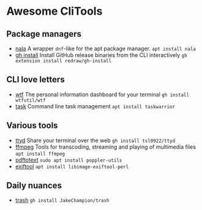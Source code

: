 # Awesome CliTools

## Package managers
- [nala](https://gitlab.com/volian/nala)
  A wrapper `dnf`-like for the apt package manager.
  `apt install nala`
- [gh install](https://github.com/redraw/gh-install)
  Install GitHub release binaries from the CLI interactively
  `gh extension install redraw/gh-install`

## CLI love letters
- [wtf](https://github.com/wtfutil/wtf)
  The personal information dashboard for your terminal
  `gh install wtfutil/wtf`
- [task](https://taskwarrior.org/docs/)
  Command line task management
  `apt install taskwarrior`

## Various tools
- [ttyd](https://github.com/tsl0922/ttyd/wiki/Example-Usage)
  Share your terminal over the web
  `gh install tsl0922/ttyd`
- [ffmpeg](https://ffmpeg.org/documentation.html)
  Tools for transcoding, streaming and playing of multimedia files
  `apt install ffmpeg`
- [pdftotext]()
  `sudo apt install poppler-utils`
- [exiftool]()
  `apt install libimage-exiftool-perl`
  

## Daily nuances
- [trash](https://github.com/jakechampion/trash)
  `gh install JakeChampion/trash`
